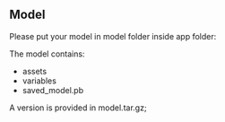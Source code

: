 ## Model

Please put your model in model folder inside app folder:


The model contains:

- assets
- variables
- saved_model.pb

A version is provided in model.tar.gz; 
